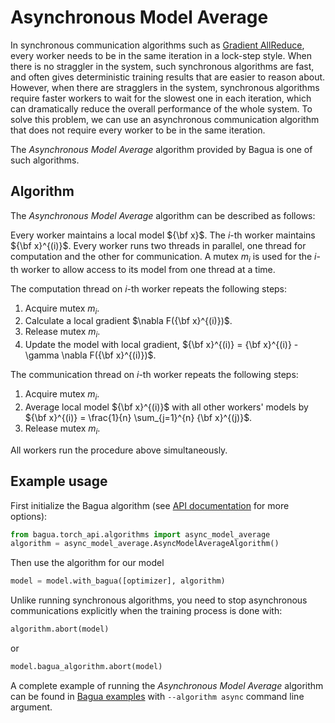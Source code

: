 # Asynchronous Model Average

In synchronous communication algorithms such as [Gradient AllReduce](./gradient-allreduce.md),
every worker needs to be in the same iteration in a lock-step style. When there is no straggler
in the system, such synchronous algorithms are fast, and often gives deterministic training results
that are easier to reason about. However, when there are stragglers in the system, synchronous algorithms
require faster workers to wait for the slowest one in each iteration, which can dramatically reduce
the overall performance of the whole system. To solve this problem, we can use an asynchronous communication 
algorithm that does not require every worker to be in the same iteration.

The *Asynchronous Model Average* algorithm provided by Bagua is one of such algorithms.

## Algorithm

The *Asynchronous Model Average* algorithm can be described as follows: 

Every worker maintains a local model ${\bf x}$. The $i$-th worker maintains ${\bf x}^{(i)}$. Every worker runs two threads in parallel,
one thread for computation and the other for communication. A mutex $m_i$ is used for the $i$-th worker to allow access to its model from
one thread at a time.

The computation thread on $i$-th worker repeats the following steps:

1. Acquire mutex $m_i$.
2. Calculate a local gradient $\nabla F({\bf x}^{(i)})$.
3. Release mutex $m_i$.
4. Update the model with local gradient,
${\bf x}^{(i)} = {\bf x}^{(i)} - \gamma \nabla F({\bf x}^{(i)})$.

The communication thread on $i$-th worker repeats the following steps:
1. Acquire mutex $m_i$.
2. Average local model ${\bf x}^{(i)}$ with all other workers' models by
${\bf x}^{(i)} =  \frac{1}{n} \sum_{j=1}^{n} {\bf x}^{(j)}$.
3. Release mutex $m_i$.

All workers run the procedure above simultaneously.


## Example usage

First initialize the Bagua algorithm (see [API documentation](https://bagua.readthedocs.io/en/latest/autoapi/bagua/torch_api/algorithms/async_model_average/index.html) for more options):

```python
from bagua.torch_api.algorithms import async_model_average
algorithm = async_model_average.AsyncModelAverageAlgorithm()
```

Then use the algorithm for our model

```python
model = model.with_bagua([optimizer], algorithm)
```

Unlike running synchronous algorithms, you need to stop asynchronous communications explicitly when the training process is done with:

```python
algorithm.abort(model)
```
or
```python
model.bagua_algorithm.abort(model)
```

A complete example of running the *Asynchronous Model Average* algorithm can be found in [Bagua examples](https://github.com/BaguaSys/examples/blob/main/benchmark/synthetic_benchmark.py)
with `--algorithm async` command line argument.

